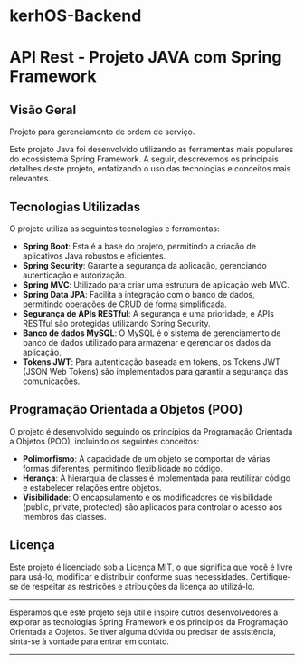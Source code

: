 # kerhOS-Backend 

# API Rest - Projeto JAVA com Spring Framework

## Visão Geral

Projeto para gerenciamento de ordem de serviço.

Este projeto Java foi desenvolvido utilizando as ferramentas mais populares do ecossistema Spring Framework.
A seguir, descrevemos os principais detalhes deste projeto, enfatizando o uso das tecnologias e conceitos mais relevantes.

## Tecnologias Utilizadas

O projeto utiliza as seguintes tecnologias e ferramentas:

- **Spring Boot**: Esta é a base do projeto, permitindo a criação de aplicativos Java robustos e eficientes.
- **Spring Security**: Garante a segurança da aplicação, gerenciando autenticação e autorização.
- **Spring MVC**: Utilizado para criar uma estrutura de aplicação web MVC.
- **Spring Data JPA**: Facilita a integração com o banco de dados, permitindo operações de CRUD de forma simplificada.
- **Segurança de APIs RESTful**: A segurança é uma prioridade, e APIs RESTful são protegidas utilizando Spring Security.
- **Banco de dados MySQL**: O MySQL é o sistema de gerenciamento de banco de dados utilizado para armazenar e gerenciar os dados da aplicação.
- **Tokens JWT**: Para autenticação baseada em tokens, os Tokens JWT (JSON Web Tokens) são implementados para garantir a segurança das comunicações.

## Programação Orientada a Objetos (POO)

O projeto é desenvolvido seguindo os princípios da Programação Orientada a Objetos (POO), incluindo os seguintes conceitos:

- **Polimorfismo**: A capacidade de um objeto se comportar de várias formas diferentes, permitindo flexibilidade no código.
- **Herança**: A hierarquia de classes é implementada para reutilizar código e estabelecer relações entre objetos.
- **Visibilidade**: O encapsulamento e os modificadores de visibilidade (public, private, protected) são aplicados para controlar o acesso aos membros das classes.

## Licença

Este projeto é licenciado sob a [Licença MIT](LICENSE.md), o que significa que você é livre para usá-lo, modificar e distribuir conforme suas necessidades. Certifique-se de respeitar as restrições e atribuições da licença ao utilizá-lo.

---

Esperamos que este projeto seja útil e inspire outros desenvolvedores a explorar as tecnologias Spring Framework e os princípios da Programação Orientada a Objetos. Se tiver alguma dúvida ou precisar de assistência, sinta-se à vontade para entrar em contato.

---

